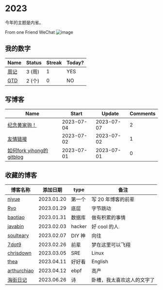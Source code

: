 # 2023

今年的主题是内省。

From one Friend WeChat
![image](https://user-images.githubusercontent.com/15976103/233092062-5f232415-c412-4ff1-af09-8905abb72e36.png)

## 我的数字

<!--START_SECTION:my_number-->
| Name | Status | Streak | Today? | 
 | ---- | ---- | ---- | ---- |
| [周记](https://github.com/kenwoodjw/2023/issues/1) | 3 (周) | 1 | YES |
| [GTD](https://github.com/kenwoodjw/2023/issues/4) | 2 (个) | 0 | NO |

<!--END_SECTION:my_number-->

## 写博客
<!--START_SECTION:my_blog-->
| Name | Start | Update | Comments | 
 | ---- | ---- | ---- | ---- |
| [纪念黄家驹！](https://github.com/kenwoodjw/gitblog/issues/3) | 2023-07-04 | 2023-07-07 | 2 | 
| [友情链接](https://github.com/kenwoodjw/gitblog/issues/2) | 2023-07-02 | 2023-07-02 | 1 | 
| [如何fork yihong的gitblog](https://github.com/kenwoodjw/gitblog/issues/1) | 2023-07-01 | 2023-07-01 | 0 | 

<!--END_SECTION:my_blog-->

## 收藏的博客
| 博客名称 | 添加日期 | type | 备注 |
| ------- | ------- | ---- | ---- |
| [niyue](https://niyue.com/) | 2023.01.20 | 第一个 | 写 20 年博客的前辈 |
| [Ryo](https://fanlv.fun/archives/) | 2023.01.29 | 底层 | 字节跳动 |
| [baotiao](http://baotiao.github.io/) | 2023.01.31 | 数据库 | 做有积累的事情 |
| [javabin](http://javabin.cn/archives/) | 2023.02.03 | hacker | 好 cool 的人 |
| [soulteary](https://soulteary.com/) | 2023.02.07 | DIY 神 | 向往 |
| [7dot9](https://7dot9.com/) | 2023.02.26 | 前辈 | 梦在这里可以飞翔 |
| [chrisdown](https://chrisdown.name/archive.html) | 2023.03.05 | SRE | Linux |
| [thea](https://blog.thea.codes/) | 2023.04.11 | 好好看 | English |
| [arthurchiao](https://arthurchiao.art/blog/bpf-advanced-notes-1-zh/) | 2023.04.12 | ebpf | 高产 |
| [海街日记](https://sea-st.eu.org/) | 2023.06.26 | 诗 | 卧槽，我太喜欢这人的文字了 |


